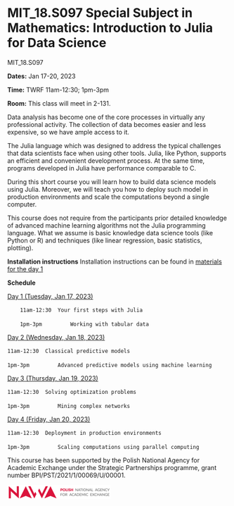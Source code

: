 # MIT_18.S097 Special Subject in Mathematics: Introduction to Julia for Data Science
MIT_18.S097

**Dates:** Jan 17-20, 2023

**Time:** TWRF 11am-12:30; 1pm-3pm

**Room:** This class will meet in 2-131.



Data analysis has become one of the core processes in virtually any professional activity. The collection of data becomes easier and less expensive, so we have ample access to it.

The Julia language which was designed to address the typical challenges that data scientists face when using other tools. Julia, like Python, supports an efficient and convenient development process. At the same time, programs developed in Julia have performance comparable to C.

During this short course you will learn how to build data science models using Julia. Moreover, we will teach you how to deploy such model in production environments and scale the computations beyond a single computer.

This course does not require from the participants prior detailed knowledge of advanced machine learning algorithms not the Julia programming language. What we assume is basic knowledge data science tools (like Python or R) and techniques (like linear regression, basic statistics, plotting).

**Installation instructions**
Installation instructions can be found in [materials for the day 1](Day-1a_Your-first-steps-with-Julia/)

**Schedule** 

<u>Day 1 (Tuesday, Jan 17, 2023)</u> 

		11am-12:30 	Your first steps with Julia 

		1pm-3pm 		Working with tabular data 

<u>Day 2 (Wednesday, Jan 18, 2023)</u> 

	11am-12:30 	Classical predictive models 

	1pm-3pm 		Advanced predictive models using machine learning 

<u>Day 3 (Thursday, Jan 19, 2023)</u> 

	11am-12:30 	Solving optimization problems 

	1pm-3pm 		Mining complex networks 

<u>Day 4 (Friday, Jan 20, 2023)</u>

	11am-12:30 	Deployment in production environments

	1pm-3pm 		Scaling computations using parallel computing 


This course has been supported by the Polish  National Agency for Academic Exchange under  the Strategic Partnerships programme, grant  number BPI/PST/2021/1/00069/U/00001. 



![img](nawalogo.png)
